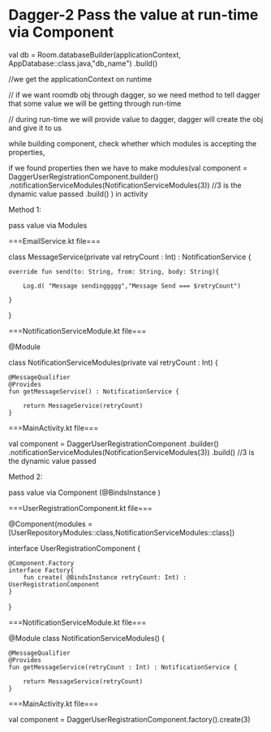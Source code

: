 # Dagger-2 Pass the value at run-time via Component


val db = Room.databaseBuilder(applicationContext, AppDatabase::class.java,"db_name")
.build()

//we get the applicationContext on runtime

// if we want roomdb obj through dagger, so we need method to tell dagger that some value we will be getting through run-time

// during run-time we will provide value to dagger, dagger will create the obj and give it to us

while building component, check whether which modules is accepting the properties, 

if we found properties then we have to make modules(val component = DaggerUserRegistrationComponent.builder()
            .notificationServiceModules(NotificationServiceModules(3)) //3 is the dynamic value passed
            .build() ) in activity




Method 1: 

pass value via Modules

===EmailService.kt file===

class MessageService(private val retryCount : Int)  : NotificationService {

    override fun send(to: String, from: String, body: String){
    
        Log.d( "Message sendinggggg","Message Send === $retryCount")
        
    }
    
}


===NotificationServiceModule.kt file===

@Module

class NotificationServiceModules(private val retryCount : Int) {

    @MessageQualifier
    @Provides
    fun getMessageService() : NotificationService {

        return MessageService(retryCount)
    }

===MainActivity.kt file===

val component = DaggerUserRegistrationComponent
                .builder()
                .notificationServiceModules(NotificationServiceModules(3))
                .build() 
                //3 is the dynamic value passed
            



Method 2:

pass value via Component (@BindsInstance )

===UserRegistrationComponent.kt file===

@Component(modules = [UserRepositoryModules::class,NotificationServiceModules::class])

interface UserRegistrationComponent {

    @Component.Factory
    interface Factory{
        fun create( @BindsInstance retryCount: Int) : UserRegistrationComponent
    }
}


===NotificationServiceModule.kt file===

@Module
class NotificationServiceModules() {

    @MessageQualifier
    @Provides
    fun getMessageService(retryCount : Int) : NotificationService {

        return MessageService(retryCount)
    }

===MainActivity.kt file===

val component = DaggerUserRegistrationComponent.factory().create(3)

